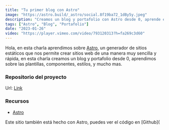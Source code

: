 ```yaml
---
title: "Tu primer blog con Astro"
image: "https://astro.build/_astro/social.8f19ba72_1dBy5y.jpeg"
description: "Creamos un blog y portafolio con Astro desde 0, aprende está geneal herramienta para crear sitios web estáticos."
tags: ["Astro", "Blog", "Portafolio"]
date: "2023-01-26"
video: "https://player.vimeo.com/video/793120313?h=fa269c3d60"
---
```


Hola, en esta charla aprendimos sobre [Astro](https://astro.build/), un generador de sitios estáticos que nos permite crear sitios web de una manera muy sencilla y rápida, en esta charla creamos un blog y portafolio desde 0, aprendimos sobre las plantillas, componentes, estilos, y mucho mas.

### Repositorio del proyecto
Url: [Link](https://github.com/andres-vizcaino/astro-capacitacion)

### Recursos
- [Astro](https://astro.build/)

Este sitio también está hecho con Astro, puedes ver el código en [Github](